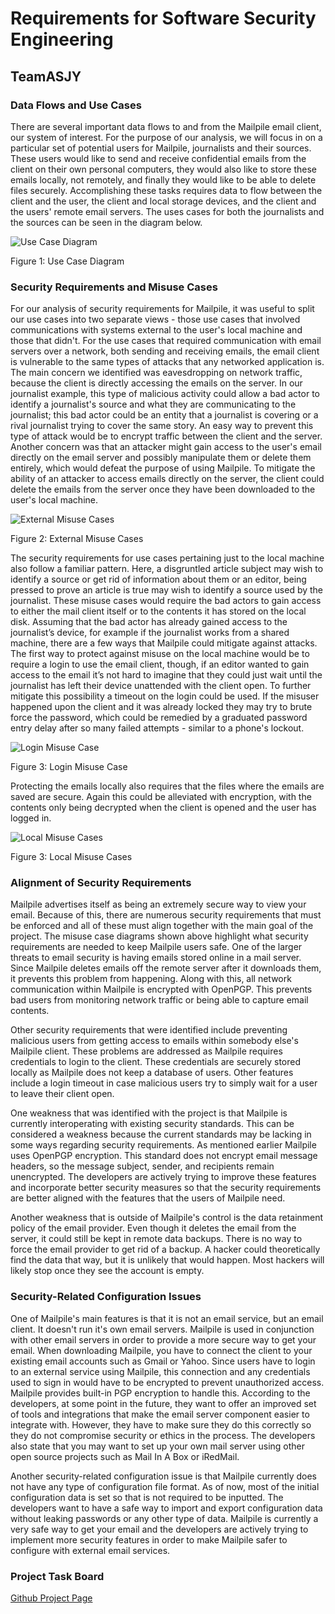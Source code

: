 # Requirements for Software Security Engineering
## TeamASJY


### Data Flows and Use Cases

There are several important data flows to and from the Mailpile email client, our system of interest. For the purpose of our analysis, we will focus in on a particular set of potential users for Mailpile, journalists and their sources. These users would like to send and receive confidential emails from the client on their own personal computers, they would also like to store these emails locally, not remotely, and finally they would like to be able to delete files securely. Accomplishing these tasks requires data to flow between the client and the user, the client and local storage devices, and the client and the users' remote email servers. The uses cases for both the journalists and the sources can be seen in the diagram below.

![Use Case Diagram](https://i.imgur.com/oe9yyB9.png)

Figure 1: Use Case Diagram



### Security Requirements and Misuse Cases

For our analysis of security requirements for Mailpile, it was useful to split our use cases into two separate views - those use cases that involved communications with systems external to the user's local machine and those that didn't. For the use cases that required communication with email servers over a network, both sending and receiving emails, the email client is vulnerable to the same types of attacks that any networked application is. The main concern we identified was eavesdropping on network traffic, because the client is directly accessing the emails on the server. In our journalist example, this type of malicious activity could allow a bad actor to identify a journalist's source and what they are communicating to the journalist; this bad actor could be an entity that a journalist is covering or a rival journalist trying to cover the same story. An easy way to prevent this type of attack would be to encrypt traffic between the client and the server. Another concern was that an attacker might gain access to the user's email directly on the email server and possibly manipulate them or delete them entirely, which would defeat the purpose of using Mailpile. To mitigate the ability of an attacker to access emails directly on the server, the client could delete the emails from the server once they have been downloaded to the user's local machine.

![External Misuse Cases]()

Figure 2: External Misuse Cases

The security requirements for use cases pertaining just to the local machine also follow a familiar pattern. Here, a disgruntled article subject may wish to identify a source or get rid of information about them or an editor, being pressed to prove an article is true may wish to identify a source used by the journalist. These misuse cases would require the bad actors to gain access to either the mail client itself or to the contents it has stored on the local disk. Assuming that the bad actor has already gained access to the journalist’s device, for example if the journalist works from a shared machine, there are a few ways that Mailpile could mitigate against attacks. The first way to protect against misuse on the local machine would be to require a login to use the email client, though, if an editor wanted to gain access to the email it’s not hard to imagine that they could just wait until the journalist has left their device unattended with the client open. To further mitigate this possibility a timeout on the login could be used. If the misuser happened upon the client and it was already locked they may try to brute force the password, which could be remedied by a graduated password entry delay after so many failed attempts - similar to a phone's lockout.

![Login Misuse Case](https://imgur.com/w2x0d0w)

Figure 3: Login Misuse Case

Protecting the emails locally also requires that the files where the emails are saved are secure. Again this could be alleviated with encryption, with the contents only being decrypted when the client is opened and the user has logged in.

![Local Misuse Cases]()

Figure 3: Local Misuse Cases


### Alignment of Security Requirements

Mailpile advertises itself as being an extremely secure way to view your email. Because of this, there are numerous security requirements that must be enforced and all of these must align together with the main goal of the project. The misuse case diagrams shown above highlight what security requirements are needed to keep Mailpile users safe. One of the larger threats to email security is having emails stored online in a mail server. Since Mailpile deletes emails off the remote server after it downloads them, it prevents this problem from happening. Along with this, all network communication within Mailpile is encrypted with OpenPGP. This prevents bad users from monitoring network traffic or being able to capture email contents.

Other security requirements that were identified include preventing malicious users from getting access to emails within somebody else's Mailpile client. These problems are addressed as Mailpile requires credentials to login to the client. These credentials are securely stored locally as Mailpile does not keep a database of users. Other features include a login timeout in case malicious users try to simply wait for a user to leave their client open.

One weakness that was identified with the project is that Mailpile is currently interoperating with existing security standards. This can be considered a weakness because the current standards may be lacking in some ways regarding security requirements. As mentioned earlier Mailpile uses OpenPGP encryption. This standard does not encrypt email message headers, so the message subject, sender, and recipients remain unencrypted. The developers are actively trying to improve these features and incorporate better security measures so that the security requirements are better aligned with the features that the users of Mailpile need.

Another weakness that is outside of Mailpile's control is the data retainment policy of the email provider. Even though it deletes the email from the server, it could still be kept in remote data backups. There is no way to force the email provider to get rid of a backup. A hacker could theoretically find the data that way, but it is unlikely that would happen. Most hackers will likely stop once they see the account is empty. 

### Security-Related Configuration Issues

One of Mailpile's main features is that it is not an email service, but an email client. It doesn't run it's own email servers. Mailpile is used in conjunction with other email servers in order to provide a more secure way to get your email. When downloading Mailpile, you have to connect the client to your existing email accounts such as Gmail or Yahoo. Since users have to login to an external service using Mailpile, this connection and any credentials used to sign in would have to be encrypted to prevent unauthorized access. Mailpile provides built-in PGP encryption to handle this. According to the developers, at some point in the future, they want to offer an improved set of tools and integrations that make the email server component easier to integrate with. However, they have to make sure they do this correctly so they do not compromise security or ethics in the process. The developers also state that you may want to set up your own mail server using other open source projects such as Mail In A Box or iRedMail.

Another security-related configuration issue is that Mailpile currently does not have any type of configuration file format. As of now, most of the initial configuration data is set so that is not required to be inputted. The developers want to have a safe way to import and export configuration data without leaking passwords or any other type of data. Mailpile is currently a very safe way to get your email and the developers are actively trying to implement more security features in order to make Mailpile safer to configure with external email services.



### Project Task Board
[Github Project Page](https://github.com/SethRedwine/CSCI8420-TeamASJY/projects/2)


